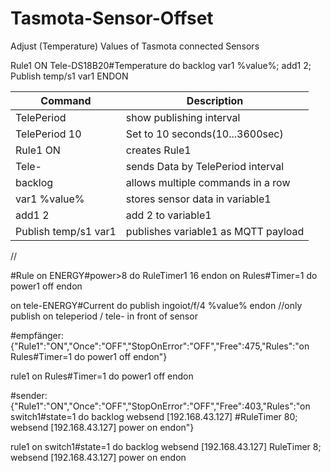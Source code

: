 # Tasmota-Sensor-Offset
Adjust (Temperature) Values of Tasmota connected Sensors

Rule1 ON Tele-DS18B20#Temperature do backlog var1 %value%; add1 2;  Publish temp/s1 var1 ENDON

Command | Description
------- | -----------
TelePeriod | show publishing interval
TelePeriod  10 | Set to 10 seconds(10...3600sec)
Rule1 ON | creates Rule1
Tele- | sends Data by TelePeriod interval
backlog | allows multiple commands in a row
var1 %value% | stores sensor data in variable1
add1 2 | add 2 to variable1
Publish temp/s1 var1 | publishes variable1 as MQTT payload
//


#Rule on ENERGY#power>8 do  RuleTimer1 16 endon on Rules#Timer=1 do power1 off endon


on tele-ENERGY#Current do publish ingoiot/f/4 %value% endon
//only publish on teleperiod / tele- in front of sensor



#empfänger:{"Rule1":"ON","Once":"OFF","StopOnError":"OFF","Free":475,"Rules":"on Rules#Timer=1 do power1 off endon"}

rule1 on Rules#Timer=1 do power1 off endon




#sender: {"Rule1":"ON","Once":"OFF","StopOnError":"OFF","Free":403,"Rules":"on switch1#state=1 do backlog websend [192.168.43.127] #RuleTimer 80; websend [192.168.43.127] power on endon"}

rule1 on switch1#state=1 do backlog websend [192.168.43.127] RuleTimer 8; websend [192.168.43.127] power on endon
